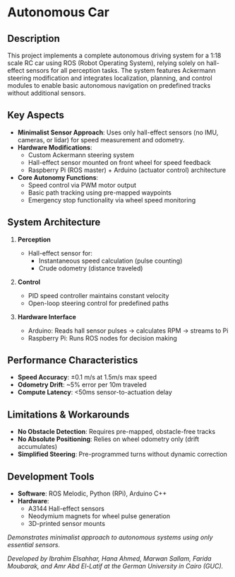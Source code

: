 # Autonomous Car

## Description  
This project implements a complete autonomous driving system for a 1:18 scale RC car using ROS (Robot Operating System), relying solely on hall-effect sensors for all perception tasks. The system features Ackermann steering modification and integrates localization, planning, and control modules to enable basic autonomous navigation on predefined tracks without additional sensors.

## Key Aspects  
- **Minimalist Sensor Approach**: Uses only hall-effect sensors (no IMU, cameras, or lidar) for speed measurement and odometry.  
- **Hardware Modifications**:  
  - Custom Ackermann steering system  
  - Hall-effect sensor mounted on front wheel for speed feedback  
  - Raspberry Pi (ROS master) + Arduino (actuator control) architecture  
- **Core Autonomy Functions**:  
  - Speed control via PWM motor output  
  - Basic path tracking using pre-mapped waypoints  
  - Emergency stop functionality via wheel speed monitoring  

## System Architecture  
1. **Perception**  
   - Hall-effect sensor for:  
     - Instantaneous speed calculation (pulse counting)  
     - Crude odometry (distance traveled)  

2. **Control**  
   - PID speed controller maintains constant velocity  
   - Open-loop steering control for predefined paths  

3. **Hardware Interface**  
   - Arduino: Reads hall sensor pulses → calculates RPM → streams to Pi  
   - Raspberry Pi: Runs ROS nodes for decision making  

## Performance Characteristics  
- **Speed Accuracy**: ±0.1 m/s at 1.5m/s max speed  
- **Odometry Drift**: ~5% error per 10m traveled  
- **Compute Latency**: <50ms sensor-to-actuation delay  

## Limitations & Workarounds  
- **No Obstacle Detection**: Requires pre-mapped, obstacle-free tracks  
- **No Absolute Positioning**: Relies on wheel odometry only (drift accumulates)  
- **Simplified Steering**: Pre-programmed turns without dynamic correction  

## Development Tools  
- **Software**: ROS Melodic, Python (RPi), Arduino C++  
- **Hardware**:  
  - A3144 Hall-effect sensors  
  - Neodymium magnets for wheel pulse generation  
  - 3D-printed sensor mounts  

*Demonstrates minimalist approach to autonomous systems using only essential sensors.*

*Developed by Ibrahim Elsahhar, Hana Ahmed, Marwan Sallam, Farida Moubarak, and Amr Abd El-Latif at the German University in Cairo (GUC).* 

